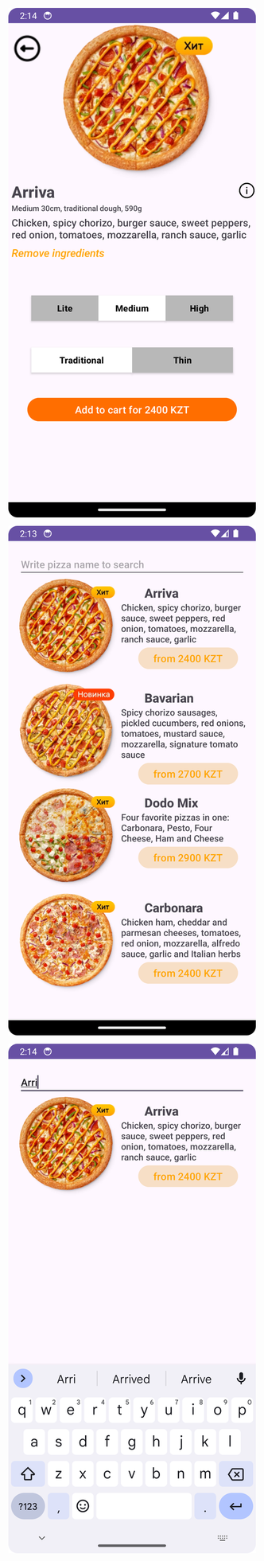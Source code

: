 
![Screenshot](https://github.com/nooloudy/Android_Dev/blob/main/DodoPizza/aboutPizza.png)

![Screenshot](https://github.com/nooloudy/Android_Dev/blob/main/DodoPizza/mainScreen.png)

![Screenshot](https://github.com/nooloudy/Android_Dev/blob/main/DodoPizza/searchMethod.png)
